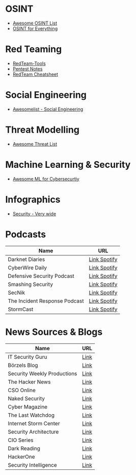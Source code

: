 # OSINT

- [Awesome OSINT List](https://github.com/jivoi/awesome-osint)
- [OSINT for Everything](https://github.com/joe-shenouda/osint-tools)

# Red Teaming

- [RedTeam-Tools](https://github.com/A-poc/RedTeam-Tools)
- [Pentest Notes](https://github.com/wwong99/pentest-notes)
- [RedTeam Cheatsheet](https://github.com/Kitsun3Sec/Pentest-Cheat-Sheets)

# Social Engineering

- [Awesomelist - Social Engineering](https://github.com/v2-dev/awesome-social-engineering)

# Threat Modelling

- [Awesome Threat List](https://github.com/hysnsec/awesome-threat-modelling)

# Machine Learning & Security

- [Awesome ML for Cybersecurtiy](https://github.com/jivoi/awesome-ml-for-cybersecurity)

# Infographics

- [Security - Very wide](https://blog.securitybreak.io/security-infographics-9c4d3bd891ef)

# Podcasts

| Name                           | URL                                                                                                    |
|-------------------------------|--------------------------------------------------------------------------------------------------------|
| Darknet Diaries                      | [Link Spotify](https://open.spotify.com/show/4XPl3uEEL9hvqMkoZrzbx5)                |
| CyberWire Daily                      | [Link Spotify](https://open.spotify.com/show/0CnYnxrAcfRjh0YSQINAwe)                |
| Defensive Security Podcast           | [Link Spotify](https://open.spotify.com/show/39KvfmxCUkvsbGEAav4JS41)    |
| Smashing Security                   | [Link Spotify](https://open.spotify.com/show/3J7pBxEu43nCnRTSXaan8S)             |
| SecNik                               | [Link Spotify](https://open.spotify.com/show/5iunRrvQDZ2A09l2hJxuku)                        |
| The Incident Response Podcast        | [Link Spotify](https://open.spotify.com/show/3iwGzcB6KUh6Jds9mGMIsy) |
| StormCast                            | [Link Spotify](https://open.spotify.com/show/6oeUmMwv1AQpdYNHmOE4A0)                     |

# News Sources & Blogs

| Name                           | URL                                                                                                    |
|-------------------------------|--------------------------------------------------------------------------------------------------------|
| IT Security Guru                      | [Link](https://www.itsecurityguru.org/)                |
| Börzels Blog                     | [Link](https://blog.boerzel.it/home)                |
| Security Weekly Productions                     | [Link](https://www.scmagazine.com/podcast-subscribe)                |
| The Hacker News                     | [Link](https://thehackernews.com/)                |
| CSO Online                     | [Link](https://thehackernews.com/)                |
| Naked Security                     | [Link](https://nakedsecurity.sophos.com/)                |
| Cyber Magazine                    | [Link](https://cybermagazine.com/)                |
| The Last Watchdog                    | [Link](https://www.lastwatchdog.com/)                |
| Internet Storm Center                     | [Link](https://isc.sans.edu/)                |
| Security Architecture                     | [Link](https://www.security-architecture.org/blog)                |
| CIO Series | [Link](https://cisoseries.com/) |
| Dark Reading | [Link](https://www.darkreading.com/) |
| HackerOne | [Link](https://www.hackerone.com/vulnerability-and-security-testing-blog) |
| Security Intelligence | [Link](https://securityintelligence.com/) |
